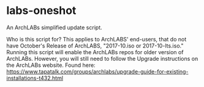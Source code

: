 # labs-oneshot
An ArchLABs simplified update script.

Who is this script for?
This applies to ArchLABS' end-users, that do not have October's Release of ArchLABS,
"2017-10.iso or 2017-10-lts.iso."
Running this script will enable the ArchLABs repos for older version of ArchLABs.
However, you will still need to follow the Upgrade instructions on the ArchLABs
website. Found here:
https://www.tapatalk.com/groups/archlabs/upgrade-guide-for-existing-installations-t432.html
